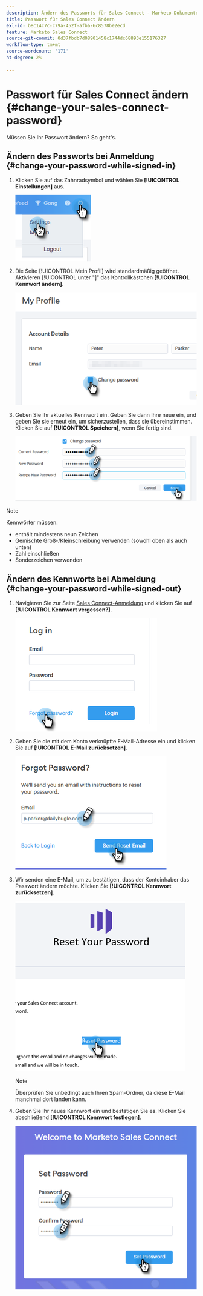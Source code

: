 ```yaml
---
description: Ändern des Passworts für Sales Connect - Marketo-Dokumente - Produktdokumentation
title: Passwort für Sales Connect ändern
exl-id: b8c14c7c-c79a-452f-afba-6c8578be2ecd
feature: Marketo Sales Connect
source-git-commit: 0d37fbdb7d08901458c1744dc68893e155176327
workflow-type: tm+mt
source-wordcount: '171'
ht-degree: 2%

---
```


# Passwort für Sales Connect ändern {#change-your-sales-connect-password}

Müssen Sie Ihr Passwort ändern? So geht&#39;s.

## Ändern des Passworts bei Anmeldung {#change-your-password-while-signed-in}

1. Klicken Sie auf das Zahnradsymbol und wählen Sie **[!UICONTROL Einstellungen]** aus.

   ![](assets/change-your-sales-connect-password-1.png)

1. Die Seite [!UICONTROL Mein Profil] wird standardmäßig geöffnet. Aktivieren [!UICONTROL  unter &quot;]&quot; das Kontrollkästchen **[!UICONTROL Kennwort ändern]**.

   ![](assets/change-your-sales-connect-password-2.png)

1. Geben Sie Ihr aktuelles Kennwort ein. Geben Sie dann Ihre neue ein, und geben Sie sie erneut ein, um sicherzustellen, dass sie übereinstimmen. Klicken Sie auf **[!UICONTROL Speichern]**, wenn Sie fertig sind.

   ![](assets/change-your-sales-connect-password-3.png)

>[!NOTE]
>
>Kennwörter müssen:
>
>* enthält mindestens neun Zeichen
>* Gemischte Groß-/Kleinschreibung verwenden (sowohl oben als auch unten)
>* Zahl einschließen
>* Sonderzeichen verwenden

## Ändern des Kennworts bei Abmeldung {#change-your-password-while-signed-out}

1. Navigieren Sie zur Seite [Sales Connect-Anmeldung](https://toutapp.com/login) und klicken Sie auf **[!UICONTROL Kennwort vergessen?]**.

   ![](assets/change-your-sales-connect-password-4.png)

1. Geben Sie die mit dem Konto verknüpfte E-Mail-Adresse ein und klicken Sie auf **[!UICONTROL E-Mail zurücksetzen]**.

   ![](assets/change-your-sales-connect-password-5.png)

1. Wir senden eine E-Mail, um zu bestätigen, dass der Kontoinhaber das Passwort ändern möchte. Klicken Sie **[!UICONTROL Kennwort zurücksetzen]**.

   ![](assets/change-your-sales-connect-password-6.png)

   >[!NOTE]
   >
   >Überprüfen Sie unbedingt auch Ihren Spam-Ordner, da diese E-Mail manchmal dort landen kann.

1. Geben Sie Ihr neues Kennwort ein und bestätigen Sie es. Klicken Sie abschließend **[!UICONTROL Kennwort festlegen]**.

   ![](assets/change-your-sales-connect-password-7.png)
